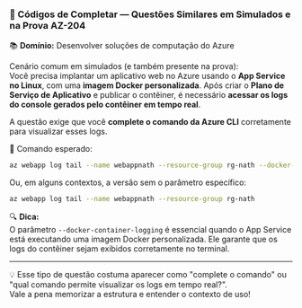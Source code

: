 ### 🧩 Códigos de Completar — Questões Similares em Simulados e na Prova AZ-204

📚 **Domínio:** Desenvolver soluções de computação do Azure

Cenário comum em simulados (e também presente na prova):  
Você precisa implantar um aplicativo web no Azure usando o **App Service no Linux**, com uma **imagem Docker personalizada**. Após criar o **Plano de Serviço de Aplicativo** e publicar o contêiner, é necessário **acessar os logs do console gerados pelo contêiner em tempo real**.

A questão exige que você **complete o comando da Azure CLI** corretamente para visualizar esses logs.

🧪 Comando esperado:

```bash
az webapp log tail --name webappnath --resource-group rg-nath --docker-container-logging
```

Ou, em alguns contextos, a versão sem o parâmetro específico:

```bash
az webapp log tail --name webappnath --resource-group rg-nath
```

🔍 **Dica:**  
O parâmetro `--docker-container-logging` é essencial quando o App Service está executando uma imagem Docker personalizada. Ele garante que os logs do contêiner sejam exibidos corretamente no terminal.

---

💡 Esse tipo de questão costuma aparecer como "complete o comando" ou "qual comando permite visualizar os logs em tempo real?".  
Vale a pena memorizar a estrutura e entender o contexto de uso!
